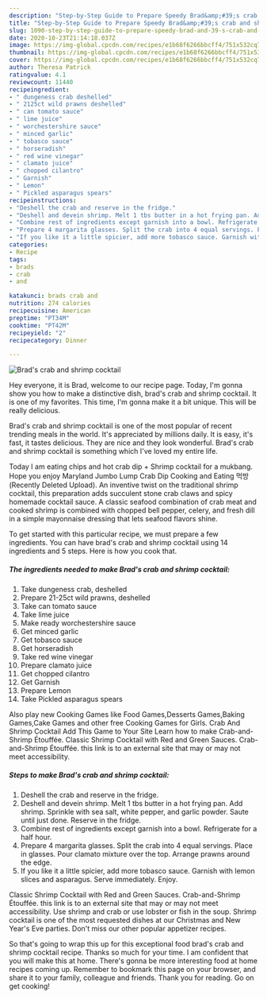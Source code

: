 ```yaml
---
description: "Step-by-Step Guide to Prepare Speedy Brad&amp;#39;s crab and shrimp cocktail"
title: "Step-by-Step Guide to Prepare Speedy Brad&amp;#39;s crab and shrimp cocktail"
slug: 1090-step-by-step-guide-to-prepare-speedy-brad-and-39-s-crab-and-shrimp-cocktail
date: 2020-10-23T21:14:18.037Z
image: https://img-global.cpcdn.com/recipes/e1b68f6266bbcff4/751x532cq70/brads-crab-and-shrimp-cocktail-recipe-main-photo.jpg
thumbnail: https://img-global.cpcdn.com/recipes/e1b68f6266bbcff4/751x532cq70/brads-crab-and-shrimp-cocktail-recipe-main-photo.jpg
cover: https://img-global.cpcdn.com/recipes/e1b68f6266bbcff4/751x532cq70/brads-crab-and-shrimp-cocktail-recipe-main-photo.jpg
author: Theresa Patrick
ratingvalue: 4.1
reviewcount: 11440
recipeingredient:
- " dungeness crab deshelled"
- " 2125ct wild prawns deshelled"
- " can tomato sauce"
- " lime juice"
- " worchestershire sauce"
- " minced garlic"
- " tobasco sauce"
- " horseradish"
- " red wine vinegar"
- " clamato juice"
- " chopped cilantro"
- " Garnish"
- " Lemon"
- " Pickled asparagus spears"
recipeinstructions:
- "Deshell the crab and reserve in the fridge."
- "Deshell and devein shrimp. Melt 1 tbs butter in a hot frying pan. Add shrimp. Sprinkle with sea salt, white pepper, and garlic powder. Saute until just done. Reserve in the fridge."
- "Combine rest of ingredients except garnish into a bowl. Refrigerate for a half hour."
- "Prepare 4 margarita glasses. Split the crab into 4 equal servings. Place in glasses. Pour clamato mixture over the top. Arrange prawns around the edge."
- "If you like it a little spicier, add more tobasco sauce. Garnish with lemon slices and asparagus. Serve immediately. Enjoy."
categories:
- Recipe
tags:
- brads
- crab
- and

katakunci: brads crab and 
nutrition: 274 calories
recipecuisine: American
preptime: "PT34M"
cooktime: "PT42M"
recipeyield: "2"
recipecategory: Dinner

---
```



![Brad&#39;s crab and shrimp cocktail](https://img-global.cpcdn.com/recipes/e1b68f6266bbcff4/751x532cq70/brads-crab-and-shrimp-cocktail-recipe-main-photo.jpg)

Hey everyone, it is Brad, welcome to our recipe page. Today, I'm gonna show you how to make a distinctive dish, brad&#39;s crab and shrimp cocktail. It is one of my favorites. This time, I'm gonna make it a bit unique. This will be really delicious.

Brad&#39;s crab and shrimp cocktail is one of the most popular of recent trending meals in the world. It's appreciated by millions daily. It is easy, it's fast, it tastes delicious. They are nice and they look wonderful. Brad&#39;s crab and shrimp cocktail is something which I've loved my entire life.

Today I am eating chips and hot crab dip + Shrimp cocktail for a mukbang. Hope you enjoy Maryland Jumbo Lump Crab Dip Cooking and Eating 먹방 (Recently Deleted Upload). An inventive twist on the traditional shrimp cocktail, this preparation adds succulent stone crab claws and spicy homemade cocktail sauce. A classic seafood combination of crab meat and cooked shrimp is combined with chopped bell pepper, celery, and fresh dill in a simple mayonnaise dressing that lets seafood flavors shine.


To get started with this particular recipe, we must prepare a few ingredients. You can have brad&#39;s crab and shrimp cocktail using 14 ingredients and 5 steps. Here is how you cook that.

<!--inarticleads1-->

##### The ingredients needed to make Brad&#39;s crab and shrimp cocktail:

1. Take  dungeness crab, deshelled
1. Prepare  21-25ct wild prawns, deshelled
1. Take  can tomato sauce
1. Take  lime juice
1. Make ready  worchestershire sauce
1. Get  minced garlic
1. Get  tobasco sauce
1. Get  horseradish
1. Take  red wine vinegar
1. Prepare  clamato juice
1. Get  chopped cilantro
1. Get  Garnish
1. Prepare  Lemon
1. Take  Pickled asparagus spears


Also play new Cooking Games like Food Games,Desserts Games,Baking Games,Cake Games and other free Cooking Games for Girls. Crab And Shrimp Cocktail Add This Game to Your Site Learn how to make Crab-and-Shrimp Étouffée. Classic Shrimp Cocktail with Red and Green Sauces. Crab-and-Shrimp Étouffée. this link is to an external site that may or may not meet accessibility. 

<!--inarticleads2-->

##### Steps to make Brad&#39;s crab and shrimp cocktail:

1. Deshell the crab and reserve in the fridge.
1. Deshell and devein shrimp. Melt 1 tbs butter in a hot frying pan. Add shrimp. Sprinkle with sea salt, white pepper, and garlic powder. Saute until just done. Reserve in the fridge.
1. Combine rest of ingredients except garnish into a bowl. Refrigerate for a half hour.
1. Prepare 4 margarita glasses. Split the crab into 4 equal servings. Place in glasses. Pour clamato mixture over the top. Arrange prawns around the edge.
1. If you like it a little spicier, add more tobasco sauce. Garnish with lemon slices and asparagus. Serve immediately. Enjoy.


Classic Shrimp Cocktail with Red and Green Sauces. Crab-and-Shrimp Étouffée. this link is to an external site that may or may not meet accessibility. Use shrimp and crab or use lobster or fish in the soup. Shrimp cocktail is one of the most requested dishes at our Christmas and New Year&#39;s Eve parties. Don&#39;t miss our other popular appetizer recipes. 

So that's going to wrap this up for this exceptional food brad&#39;s crab and shrimp cocktail recipe. Thanks so much for your time. I am confident that you will make this at home. There's gonna be more interesting food at home recipes coming up. Remember to bookmark this page on your browser, and share it to your family, colleague and friends. Thank you for reading. Go on get cooking!
